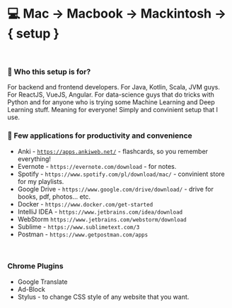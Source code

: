 # 💻 Mac -> Macbook -> Mackintosh -> { setup }

<BR>

### 🤔 Who this setup is for? 
For backend and frontend developers. For Java, Kotlin, Scala, JVM guys. For ReactJS, VueJS, Angular. For data-science guys that do tricks with Python and for anyone who is trying some Machine Learning and Deep Learning stuff. Meaning for everyone! Simply and convinient setup that I use.

### 🎲 Few applications for productivity and convenience
- Anki - [`https://apps.ankiweb.net/`](https://apps.ankiweb.net/) - flashcards, so you remember everything!
- Evernote - `https://evernote.com/download` - for notes.
- Spotify - `https://www.spotify.com/pl/download/mac/` - convinient store for my playlists.
- Google Drive - `https://www.google.com/drive/download/` - drive for books, pdf, photos... etc.
- Docker - `https://www.docker.com/get-started` 
- IntelliJ IDEA - `https://www.jetbrains.com/idea/download`
- WebStorm `https://www.jetbrains.com/webstorm/download`
- Sublime - `https://www.sublimetext.com/3`
- Postman - `https://www.getpostman.com/apps`

<BR>

### Chrome Plugins
- Google Translate
- <hide> Ad-Block </hide>
- Stylus - to change CSS style of any website that you want.
